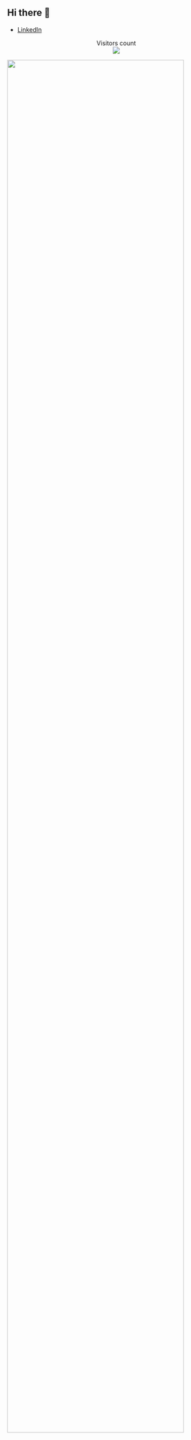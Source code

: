 ## Hi there 👋

<!--
**arthurtrento/arthurtrento** is a ✨ _special_ ✨ repository because its `README.md` (this file) appears on your GitHub profile.
         
-->




<i class="devicon-mysql-original"></i>



- [LinkedIn](www.linkedin.com/in/arthur-trento-768ab660) 

<p align="center"> 
  Visitors count<br>
  <img src="https://profile-counter.glitch.me/garimasingh128/count.svg" />
</p>

<img src="stats.gif" width="90%"><br/><br/>
